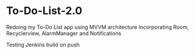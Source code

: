 # To-Do-List-2.0
Redoing my To-Do List app using MVVM architecture
Incorporating Room, Recyclerview, AlarmManager and Notifications

Testing Jenkins build on push
